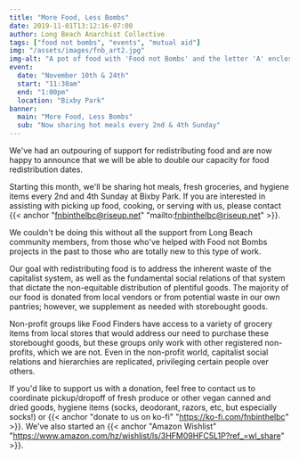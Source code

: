 ```yaml
---
title: "More Food, Less Bombs"
date: 2019-11-01T13:12:16-07:00
author: Long Beach Anarchist Collective
tags: ["food not bombs", "events", "mutual aid"]
img: "/assets/images/fnb_art2.jpg"
img-alt: "A pot of food with 'Food not Bombs' and the letter 'A' enclosed in a circle with the text 'Free soup for the revolution'"
event:
  date: "November 10th & 24th"
  start: "11:30am"
  end: "1:00pm"
  location: "Bixby Park"
banner:
  main: "More Food, Less Bombs"
  sub: "Now sharing hot meals every 2nd & 4th Sunday"
---
```

We've had an outpouring of support for redistributing food and are now happy to announce that we will be able to double our capacity for food redistribution dates.

<!--more-->

Starting this month, we'll be sharing hot meals, fresh groceries, and hygiene items every 2nd and 4th Sunday at Bixby Park. If you are interested in assisting with picking up food, cooking, or serving with us, please contact {{< anchor "fnbinthelbc@riseup.net" "mailto:fnbinthelbc@riseup.net" >}}.

We couldn't be doing this without all the support from Long Beach community members, from those who've helped with Food not Bombs projects in the past to those who are totally new to this type of work. 

Our goal with redistributing food is to address the inherent waste of the capitalist system, as well as the fundamental social relations of that system that dictate the non-equitable distribution of plentiful goods. The majority of our food is donated from local vendors or from potential waste in our own pantries; however, we supplement as needed with storebought goods.

Non-profit groups like Food Finders have access to a variety of grocery items from local stores that would address our need to purchase these storebought goods, but these groups only work with other registered non-profits, which we are not. Even in the non-profit world, capitalist social relations and hierarchies are replicated, privileging certain people over others.

If you'd like to support us with a donation, feel free to contact us to coordinate pickup/dropoff of fresh produce or other vegan canned and dried goods, hygiene items (socks, deodorant, razors, etc, but especially socks!) or {{< anchor "donate to us on ko-fi" "https://ko-fi.com/fnbinthelbc" >}}. We've also started an {{< anchor "Amazon Wishlist" "https://www.amazon.com/hz/wishlist/ls/3HFM09HFC5L1P?ref_=wl_share" >}}.
